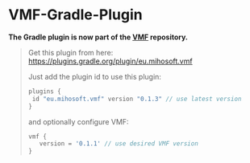 # VMF-Gradle-Plugin

**The Gradle plugin is now part of the [VMF](https://github.com/miho/VMF) repository.**

> Get this plugin from here: https://plugins.gradle.org/plugin/eu.mihosoft.vmf
> 
> Just add the plugin id to use this plugin:
> 
> ```gradle
> plugins {
>  id "eu.mihosoft.vmf" version "0.1.3" // use latest version
> }
> ```
>
> and optionally configure VMF:
>
> ```gradle
> vmf {
>    version = '0.1.1' // use desired VMF version
> }
> ```

